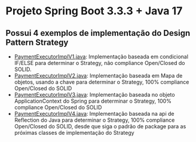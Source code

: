 # Projeto Spring Boot 3.3.3 + Java 17
## Possui 4 exemplos de implementação do Design Pattern Strategy
* [PaymentExecutorImplV1.java](src%2Fmain%2Fjava%2Fcom%2Fclayton%2Fdemo%2Fstrategy%2Fservices%2Fv1%2FPaymentExecutorImplV1.java): Implementação baseada em condicional IF/ELSE para determinar o Strategy, não compliance Open/Closed do SOLID.
* [PaymentExecutorImplV2.java](src%2Fmain%2Fjava%2Fcom%2Fclayton%2Fdemo%2Fstrategy%2Fservices%2Fv2%2FPaymentExecutorImplV2.java): Implementação baseada em Mapa de objetos, usando a chave para determinar o Strategy, 100% compliance Open/Closed do SOLID
* [PaymentExecutorImplV3.java](src%2Fmain%2Fjava%2Fcom%2Fclayton%2Fdemo%2Fstrategy%2Fservices%2Fv3%2FPaymentExecutorImplV3.java): Implementação baseada no objeto ApplicationContext do Spring para determinar o Strategy, 100% compliance Open/Closed do SOLID
* [PaymentExecutorImplV4.java](src%2Fmain%2Fjava%2Fcom%2Fclayton%2Fdemo%2Fstrategy%2Fservices%2Fv4%2FPaymentExecutorImplV4.java): Implementação baseada na api de Reflection do Java para determinar o Strategy, 100% compliance Open/Closed do SOLID, desde que siga o padrão de package para as próximas classes de implementação do Strategy